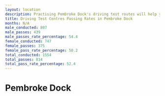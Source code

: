 ```yaml
---
layout: location
description: Practising Pembroke Dock's driving test routes will help you become more confident in your gear-changing abilities.
title: Driving Test Centres Passing Rates in Pembroke Dock
months: N/A
male_conducted: 807
male_passes: 439
male_passes_rate_percentage: 54.4
female_conducted: 747
female_passes: 375
female_pass_rate_percentage: 50.2
total_conducted: 1554
total_passes: 814
total_pass_rate_percentage: 52.4
---
```


# Pembroke Dock
